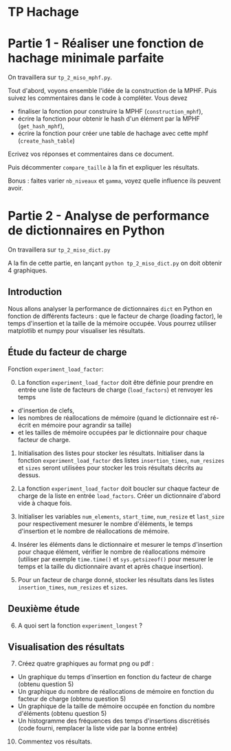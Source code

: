# TP Hachage



 
# Partie 1 - Réaliser une fonction de hachage minimale parfaite 

On travaillera sur `tp_2_miso_mphf.py`.

Tout d'abord, voyons ensemble l'idée de la construction de la MPHF.
Puis suivez les commentaires dans le code à compléter.
Vous devez 
- finaliser la fonction pour construire la MPHF (`construction_mphf`), 
- écrire la fonction pour obtenir le hash d'un élément par la MPHF (`get_hash_mphf`), 
- écrire la fonction pour créer une table de hachage avec cette mphf (`create_hash_table`)

Ecrivez vos réponses et commentaires dans ce document.

Puis décommenter `compare_taille` à la fin et expliquer les résultats.

Bonus : faites varier `nb_niveaux` et `gamma`, voyez quelle influence ils peuvent avoir.

# Partie 2 - Analyse de performance de dictionnaires en Python

On travaillera sur `tp_2_miso_dict.py`

A la fin de cette partie, en lançant `python tp_2_miso_dict.py` on doit obtenir 4 graphiques.

## Introduction

Nous allons analyser la performance de dictionnaires `dict` en Python en fonction de différents facteurs : que le facteur de charge (loading factor), 
le temps d'insertion et la taille de la mémoire occupée. Vous pourrez utiliser matplotlib et numpy pour visualiser les résultats.

##  Étude du facteur de charge

Fonction `experiment_load_factor`:

0. La fonction `experiment_load_factor` doit être définie pour prendre en entrée une liste de facteurs de charge (`load_factors`) et renvoyer les temps 
- d'insertion de clefs, 
- les nombres de réallocations de mémoire (quand le dictionnaire est ré-écrit en mémoire pour agrandir sa taille) 
- et les tailles de mémoire occupées par le dictionnaire pour chaque facteur de charge. 

1. Initialisation des listes pour stocker les résultats.
Initialiser dans la fonction `experiment_load_factor` des listes `insertion_times`, `num_resizes` et `sizes` seront utilisées pour stocker les trois résultats décrits au dessus.

2. La fonction `experiment_load_factor` doit boucler sur chaque facteur de charge de la liste en entrée `load_factors`. Créer un dictionnaire d'abord vide à chaque fois.

3. Initialiser les variables `num_elements`, `start_time`, `num_resize` et `last_size` pour respectivement mesurer  le nombre d'éléments, le temps d'insertion et le nombre de réallocations de mémoire.

4. Insérer les éléments dans le dictionnaire et mesurer le temps d'insertion pour chaque élément, vérifier le nombre de réallocations mémoire (utiliser par exemple `time.time()` et `sys.getsizeof()` pour mesurer le temps et la taille du dictionnaire avant et après chaque insertion).

5. Pour un facteur de charge donné, stocker les résultats dans les listes `insertion_times`, `num_resizes` et `sizes`.

## Deuxième étude

6. A quoi sert la fonction `experiment_longest` ?

## Visualisation des résultats

7. Créez quatre graphiques au format png ou pdf : 

- Un graphique du temps d'insertion en fonction du facteur de charge (obtenu question 5)
- Un graphique du nombre de réallocations de mémoire en fonction du facteur de charge (obtenu question 5)
- Un graphique de la taille de mémoire occupée en fonction du nombre d'éléments (obtenu question 5)
- Un histogramme des fréquences des temps d'insertions discrétisés (code fourni, remplacer la liste vide par la bonne entrée)

10. Commentez vos résultats.
